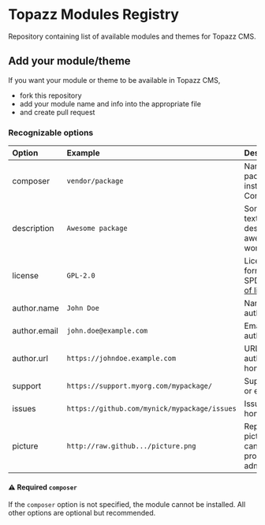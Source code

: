 # Topazz Modules Registry

Repository containing list of available modules and themes for Topazz CMS.


## Add your module/theme

If you want your module or theme to be available in Topazz CMS, 
- fork this repository 
- add your module name and info into the appropriate file
- and create pull request

### Recognizable options

| Option | Example | Description |
|:-------|:----------------|:------------|
composer | `vendor/package` | Name of package to be installed via Composer
description | `Awesome package` | Some short text to describe your awesome work
license | `GPL-2.0` | License in format of SPDX (see [list of license IDs](https://spdx.org/licenses/))
author.name | `John Doe` | Name of the author
author.email | `john.doe@example.com` | Email of the author
author.url | `https://johndoe.example.com` | URL of the author's homepage
support | `https://support.myorg.com/mypackage/` | Support page or email
issues | `https://github.com/mynick/mypackage/issues` | Issue tracker's homepage
picture | `http://raw.github.../picture.png` | Representative picture that can be provided in administration

#### :warning: Required `composer`
If the `composer` option is not specified, the module cannot be installed. All other options are optional but recommended.
